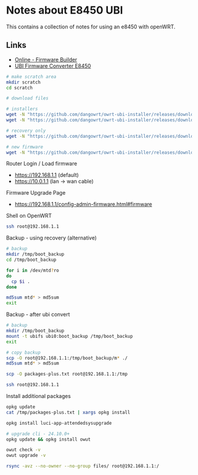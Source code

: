 # Notes about E8450 UBI

This contains a collection of notes for using an e8450 with openWRT.

## Links

- [Online - Firmware Builder](https://firmware-selector.openwrt.org)
- [UBI Firmware Converter E8450](https://github.com/dangowrt/owrt-ubi-installer)

```sh
# make scratch area
mkdir scratch
cd scratch

# download files

# installers
wget -N "https://github.com/dangowrt/owrt-ubi-installer/releases/download/v1.1.4/openwrt-24.10.0-mediatek-mt7622-linksys_e8450-ubi-initramfs-recovery-installer.itb"
wget -N "https://github.com/dangowrt/owrt-ubi-installer/releases/download/v1.1.4/openwrt-24.10.0-mediatek-mt7622-linksys_e8450-ubi-initramfs-recovery-installer_signed.itb"

# recovery only
wget -N "https://github.com/dangowrt/owrt-ubi-installer/releases/download/v1.1.4/openwrt-24.10.0-mediatek-mt7622-linksys_e8450-ubi-initramfs-recovery.itb"

# new firmware
wget -N "https://github.com/dangowrt/owrt-ubi-installer/releases/download/v1.1.4/openwrt-24.10.0-mediatek-mt7622-linksys_e8450-ubi-squashfs-sysupgrade.itb"
```

Router Login / Load firmware

- https://192.168.1.1 (default)
- https://10.0.1.1 (lan -> wan cable)

Firmware Upgrade Page

- https://192.168.1.1/config-admin-firmware.html#firmware

Shell on OpenWRT

```sh
ssh root@192.168.1.1
```

Backup - using recovery (alternative)

```sh
# backup
mkdir /tmp/boot_backup
cd /tmp/boot_backup

for i in /dev/mtd?ro
do
  cp $i .
done

md5sum mtd* > md5sum
exit
```

Backup - after ubi convert

```sh
# backup
mkdir /tmp/boot_backup
mount -t ubifs ubi0:boot_backup /tmp/boot_backup
exit
```

```sh
# copy backup
scp -O root@192.168.1.1:/tmp/boot_backup/m* ./
md5sum mtd* > md5sum
```

```sh
scp -O packages-plus.txt root@192.168.1.1:/tmp

ssh root@192.168.1.1
```

Install additional packages

```sh
opkg update
cat /tmp/packages-plus.txt | xargs opkg install
```

```sh
opkg install luci-app-attendedsysupgrade

# upgrade cli - 24.10.0+
opkg update && opkg install owut

owut check -v
owut upgrade -v
```

```sh
rsync -avz --no-owner --no-group files/ root@192.168.1.1:/
```
